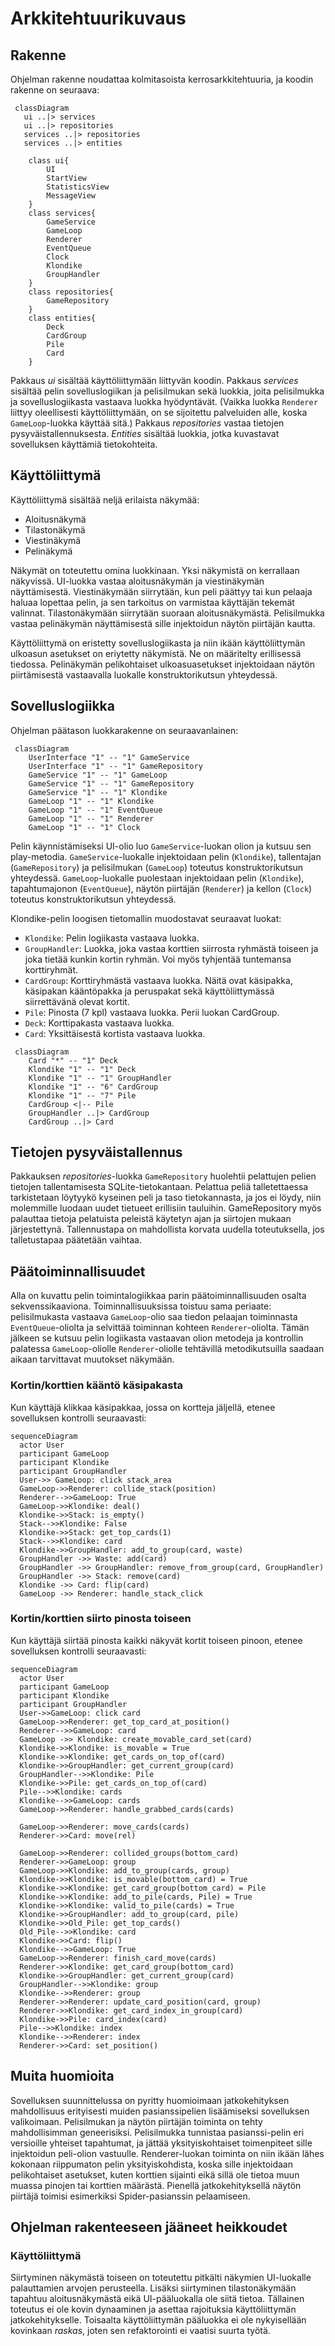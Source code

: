 # Arkkitehtuurikuvaus

## Rakenne

Ohjelman rakenne noudattaa kolmitasoista kerrosarkkitehtuuria, ja koodin rakenne on seuraava:

```mermaid
 classDiagram
   ui ..|> services
   ui ..|> repositories
   services ..|> repositories
   services ..|> entities

    class ui{
        UI
        StartView
        StatisticsView
        MessageView
    }
    class services{
        GameService
        GameLoop
        Renderer
        EventQueue
        Clock
        Klondike
        GroupHandler
    }
    class repositories{
        GameRepository
    }
    class entities{
        Deck
        CardGroup
        Pile
        Card
    }
```

Pakkaus _ui_ sisältää käyttöliittymään liittyvän koodin. Pakkaus _services_ sisältää pelin sovelluslogiikan ja pelisilmukan sekä luokkia, joita pelisilmukka ja sovelluslogiikasta vastaava luokka hyödyntävät. (Vaikka luokka `Renderer` liittyy oleellisesti käyttöliittymään, on se sijoitettu palveluiden alle, koska `GameLoop`-luokka käyttää sitä.) Pakkaus _repositories_ vastaa tietojen pysyväistallennuksesta. _Entities_ sisältää luokkia, jotka kuvastavat sovelluksen käyttämiä tietokohteita.

## Käyttöliittymä

Käyttöliittymä sisältää neljä erilaista näkymää:

- Aloitusnäkymä
- Tilastonäkymä
- Viestinäkymä
- Pelinäkymä
	
Näkymät on toteutettu omina luokkinaan. Yksi näkymistä on kerrallaan näkyvissä. UI-luokka vastaa aloitusnäkymän ja viestinäkymän näyttämisestä. Viestinäkymään siirrytään, kun peli päättyy tai kun pelaaja haluaa lopettaa pelin, ja sen tarkoitus on varmistaa käyttäjän tekemät valinnat. Tilastonäkymään siirrytään suoraan aloitusnäkymästä. Pelisilmukka vastaa pelinäkymän näyttämisestä sille injektoidun näytön piirtäjän kautta. 

Käyttöliittymä on eristetty sovelluslogiikasta ja niin ikään käyttöliittymän ulkoasun asetukset on eriytetty näkymistä. Ne on määritelty erillisessä tiedossa. Pelinäkymän pelikohtaiset ulkoasuasetukset injektoidaan näytön piirtämisestä vastaavalla luokalle konstruktorikutsun yhteydessä.


## Sovelluslogiikka

Ohjelman päätason luokkarakenne on seuraavanlainen:


```mermaid
 classDiagram
    UserInterface "1" -- "1" GameService
    UserInterface "1" -- "1" GameRepository
    GameService "1" -- "1" GameLoop
    GameService "1" -- "1" GameRepository
    GameService "1" -- "1" Klondike
    GameLoop "1" -- "1" Klondike
    GameLoop "1" -- "1" EventQueue
    GameLoop "1" -- "1" Renderer
    GameLoop "1" -- "1" Clock
```


Pelin käynnistämiseksi UI-olio luo `GameService`-luokan olion ja kutsuu sen play-metodia. `GameService`-luokalle injektoidaan pelin (`Klondike`), tallentajan (`GameRepository`) ja pelisilmukan (`GameLoop`) toteutus konstruktorikutsun yhteydessä. `GameLoop`-luokalle puolestaan injektoidaan pelin (`Klondike`), tapahtumajonon (`EventQueue`), näytön piirtäjän (`Renderer`) ja kellon (`Clock`) toteutus konstruktorikutsun yhteydessä.

Klondike-pelin loogisen tietomallin muodostavat seuraavat luokat:

- `Klondike`: Pelin logiikasta vastaava luokka.
- `GroupHandler`: Luokka, joka vastaa korttien siirrosta ryhmästä toiseen ja joka tietää kunkin kortin ryhmän. Voi myös tyhjentää tuntemansa korttiryhmät.
- `CardGroup`: Korttiryhmästä vastaava luokka. Näitä ovat käsipakka, käsipakan kääntöpakka ja peruspakat sekä käyttöliittymässä siirrettävänä olevat kortit.
- `Pile`: Pinosta (7 kpl) vastaava luokka. Perii luokan CardGroup. 
- `Deck`: Korttipakasta vastaava luokka. 
- `Card`: Yksittäisestä kortista vastaava luokka.

```mermaid
 classDiagram
    Card "*" -- "1" Deck
    Klondike "1" -- "1" Deck
	Klondike "1" -- "1" GroupHandler
	Klondike "1" -- "6" CardGroup
    Klondike "1" -- "7" Pile
    CardGroup <|-- Pile
    GroupHandler ..|> CardGroup
    CardGroup ..|> Card
```


## Tietojen pysyväistallennus

Pakkauksen _repositories_-luokka `GameRepository` huolehtii pelattujen pelien tietojen tallentamisesta SQLite-tietokantaan. Pelattua peliä talletettaessa tarkistetaan löytyykö kyseinen peli ja taso tietokannasta, ja jos ei löydy, niin molemmille luodaan uudet tietueet erillisiin tauluihin. GameRepository myös palauttaa tietoja pelatuista peleistä käytetyn ajan ja siirtojen mukaan järjestettynä. Tallennustapa on mahdollista korvata uudella toteutuksella, jos talletustapaa päätetään vaihtaa.


## Päätoiminnallisuudet

Alla on kuvattu pelin toimintalogiikkaa parin päätoiminnallisuuden osalta sekvenssikaaviona. Toiminnallisuuksissa toistuu sama periaate: pelisilmukasta vastaava `GameLoop`-olio saa tiedon pelaajan toiminnasta `EventQueue`-oliolta ja selvittää toiminnan kohteen `Renderer`-oliolta. Tämän jälkeen se kutsuu pelin logiikasta vastaavan olion metodeja ja kontrollin palatessa `GameLoop`-oliolle `Renderer`-oliolle tehtävillä metodikutsuilla saadaan aikaan tarvittavat muutokset näkymään.

### Kortin/korttien kääntö käsipakasta
Kun käyttäjä klikkaa käsipakkaa, jossa on kortteja jäljellä, etenee sovelluksen kontrolli seuraavasti:

```mermaid
sequenceDiagram
  actor User
  participant GameLoop
  participant Klondike
  participant GroupHandler
  User->> GameLoop: click stack_area
  GameLoop->>Renderer: collide_stack(position)
  Renderer-->>GameLoop: True
  GameLoop->>Klondike: deal()
  Klondike->>Stack: is_empty()
  Stack-->>Klondike: False
  Klondike->>Stack: get_top_cards(1)
  Stack-->>Klondike: card
  Klondike->>GroupHandler: add_to_group(card, waste)
  GroupHandler ->> Waste: add(card)
  GroupHandler ->> GroupHandler: remove_from_group(card, GroupHandler)
  GroupHandler ->> Stack: remove(card)
  Klondike ->> Card: flip(card)
  GameLoop ->> Renderer: handle_stack_click
```

### Kortin/korttien siirto pinosta toiseen
Kun käyttäjä siirtää pinosta kaikki näkyvät kortit toiseen pinoon, etenee sovelluksen kontrolli seuraavasti:
```mermaid
sequenceDiagram
  actor User
  participant GameLoop
  participant Klondike
  participant GroupHandler
  User->>GameLoop: click card
  GameLoop->>Renderer: get_top_card_at_position()
  Renderer-->>GameLoop: card
  GameLoop ->> Klondike: create_movable_card_set(card)
  Klondike->>Klondike: is_movable = True
  Klondike->>Klondike: get_cards_on_top_of(card)
  Klondike->>GroupHandler: get_current_group(card)
  GroupHandler-->>Klondike: Pile
  Klondike->>Pile: get_cards_on_top_of(card)
  Pile-->>Klondike: cards
  Klondike-->>GameLoop: cards
  GameLoop->>Renderer: handle_grabbed_cards(cards)

  GameLoop->>Renderer: move_cards(cards)
  Renderer->>Card: move(rel)

  GameLoop->>Renderer: collided_groups(bottom_card)
  Renderer->>GameLoop: group
  GameLoop->>Klondike: add_to_group(cards, group)
  Klondike->>Klondike: is_movable(bottom_card) = True
  Klondike->>Klondike: get_card_group(bottom_card) = Pile
  Klondike->>Klondike: add_to_pile(cards, Pile) = True
  Klondike->>Klondike: valid_to_pile(cards) = True
  Klondike->>GroupHandler: add_to_group(card, pile)
  Klondike->>Old_Pile: get_top_cards()
  Old_Pile-->>Klondike: card
  Klondike->>Card: flip()
  Klondike-->>GameLoop: True
  GameLoop->>Renderer: finish_card_move(cards)
  Renderer->>Klondike: get_card_group(bottom_card)
  Klondike->>GroupHandler: get_current_group(card)
  GroupHandler-->>Klondike: group
  Klondike-->>Renderer: group
  Renderer->>Renderer: update_card_position(card, group)
  Renderer->>Klondike: get_card_index_in_group(card)
  Klondike->>Pile: card_index(card)
  Pile-->>Klondike: index
  Klondike-->>Renderer: index
  Renderer->>Card: set_position()

```


## Muita huomioita

Sovelluksen suunnittelussa on pyritty huomioimaan jatkokehityksen mahdollisuus erityisesti muiden pasianssipelien lisäämiseksi sovelluksen valikoimaan. Pelisilmukan ja näytön piirtäjän toiminta on tehty mahdollisimman geneerisiksi. Pelisilmukka tunnistaa pasianssi-pelin eri versioille yhteiset tapahtumat, ja jättää yksityiskohtaiset toimenpiteet sille injektoidun peli-olion vastuulle. Renderer-luokan toiminta on niin ikään lähes kokonaan riippumaton pelin yksityiskohdista, koska sille injektoidaan pelikohtaiset asetukset, kuten korttien sijainti eikä sillä ole tietoa muun muassa pinojen tai korttien määrästä. Pienellä jatkokehityksellä näytön piirtäjä toimisi esimerkiksi Spider-pasianssin pelaamiseen.


## Ohjelman rakenteeseen jääneet heikkoudet

### Käyttöliittymä
Siirtyminen näkymästä toiseen on toteutettu pitkälti näkymien UI-luokalle palauttamien arvojen perusteella. Lisäksi siirtyminen tilastonäkymään tapahtuu aloitusnäkymästä eikä UI-pääluokalla ole siitä tietoa. Tällainen toteutus ei ole kovin dynaaminen ja asettaa rajoituksia käyttöliittymän jatkokehitykselle. Toisaalta käyttöliittymän pääluokka ei ole nykyisellään kovinkaan _raskas_, joten sen refaktorointi ei vaatisi suurta työtä.